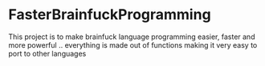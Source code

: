 # FasterBrainfuckProgramming
This project is to make brainfuck language programming easier, faster and more powerful ..  everything is made out of functions making it very easy to port to other languages 

